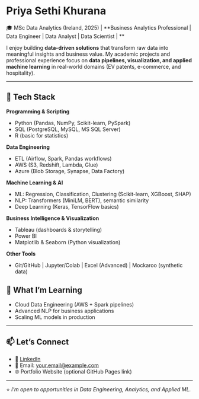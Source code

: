 # Priya Sethi Khurana

🎓 MSc Data Analytics (Ireland, 2025) | **Business Analytics Professional | Data Engineer | Data Analyst | Data Scientist | **  

I enjoy building **data-driven solutions** that transform raw data into meaningful insights and business value. My academic projects and professional experience focus on **data pipelines, visualization, and applied machine learning** in real-world domains (EV patents, e-commerce, and hospitality).  

---

## 🔧 Tech Stack  

**Programming & Scripting**  
- Python (Pandas, NumPy, Scikit-learn, PySpark)  
- SQL (PostgreSQL, MySQL, MS SQL Server)  
- R (basic for statistics)  

**Data Engineering**  
- ETL (Airflow, Spark, Pandas workflows)  
- AWS (S3, Redshift, Lambda, Glue)  
- Azure (Blob Storage, Synapse, Data Factory)  

**Machine Learning & AI**  
- ML: Regression, Classification, Clustering (Scikit-learn, XGBoost, SHAP)  
- NLP: Transformers (MiniLM, BERT), semantic similarity  
- Deep Learning (Keras, TensorFlow basics)  

**Business Intelligence & Visualization**  
- Tableau (dashboards & storytelling)  
- Power BI  
- Matplotlib & Seaborn (Python visualization)  

**Other Tools**  
- Git/GitHub | Jupyter/Colab | Excel (Advanced) | Mockaroo (synthetic data)  

## 🌱 What I’m Learning  
- Cloud Data Engineering (AWS + Spark pipelines)  
- Advanced NLP for business applications  
- Scaling ML models in production  

---

## 📫 Let’s Connect  
- 💼 [LinkedIn](https://www.linkedin.com/in/your-linkedin/)  
- 📧 Email: your.email@example.com  
- 🌐 Portfolio Website (optional GitHub Pages link)  

---
⭐ *I’m open to opportunities in Data Engineering, Analytics, and Applied ML.*  
